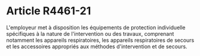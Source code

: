 # Article R4461-21

L'employeur met à disposition les équipements de protection individuelle spécifiques à la nature de l'intervention ou des travaux, comprenant notamment les appareils respiratoires, les appareils respiratoires de secours et les accessoires appropriés aux méthodes d'intervention et de secours.